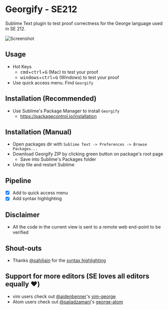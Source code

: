 Georgify - SE212
===============================

Sublime Text plugin to test proof correctness for the George language used in SE 212.


![Screenshot](https://i.gyazo.com/eb6c695ca168ffe0255a374efe4a461b.png)


## Usage
* Hot Keys
  * <kbd>cmd</kbd>+<kbd>ctrl</kbd>+<kbd>G</kbd> (Mac) to test your proof
  * <kbd>windows</kbd>+<kbd>ctrl</kbd>+<kbd>G</kbd> (Windows) to test your proof
* Use quick access menu. Find `Georgify` 

## Installation (Recommended)
* Use Sublime's Package Manager to install `Georgify`
  * https://packagecontrol.io/installation

## Installation (Manual)
* Open packages dir with `Sublime Text -> Preferences -> Browse Packages...`
* Download Georgify ZIP by clicking green button on package's root page
  * Save into Sublime's Packages folder
* Unzip file and restart Sublime

## Pipeline
- [x] Add to quick access menu
- [x] Add syntax highlighting

## Disclaimer
* All the code in the current view is sent to a remote web end-point to be verified

## Shout-outs
* Thanks [@sahiljain](https://github.com/sahiljain) for the [syntax highlighting](https://github.com/sahiljain/GeorgeSublimeSyntaxHighlighting)

## Support for more editors (SE loves all editors equally :heart:)
* vim users check out [@aidenbenner](https://github.com/aidenbenner)'s [vim-george](https://github.com/aidenbenner/vim-george) 
* Atom users check out [@sajjadzamani](https://github.com/sajjadzamani)'s [george-atom](https://github.com/sajjadzamani/george-atom)
